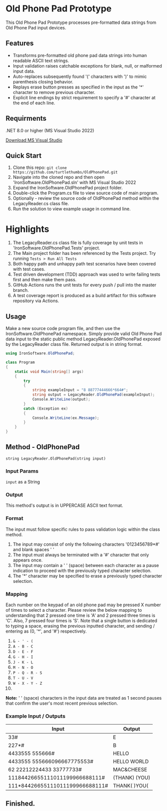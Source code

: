 # Old Phone Pad Prototype

This Old Phone Pad Prototype processes pre-formatted data strings from Old Phone Pad input devices.

## Features

- Transforms pre-formatted old phone pad data strings into human readable ASCII text strings.
- Input validation raises catchable exceptions for blank, null, or malformed input data.
- Auto-replaces subsequently found '(' characters with ')' to mimic parenthesis closing behavior.
- Replays erase button presses as specified in the input as the '*' character to remove previous character.
- Explicit line endings by strict requirement to specify a '#' character at the end of each line.

## Requirments

.NET 8.0 or higher (MS Visual Studio 2022)

[Download MS Visual Studio](https://visualstudio.microsoft.com/downloads/)

## Quick Start

1. Clone this repo: `git clone https://github.com/turtlethumbs/OldPhonePad.git`
2. Navigate into the cloned repo and then open 'IronSoftware.OldPhonePad.sln' with MS Visual Studio 2022
3. Expand the IronSoftware.OldPhonePad project folder.
4. Double-click the Program.cs file to view source code of main program.
5. Optionally - review the source code of OldPhonePad method within the LegacyReader.cs class file.
6. Run the solution to view example usage in command line.

# Highlights

1. The LegacyReader.cs class file is fully coverage by unit tests in 'IronSoftware.OldPhonePad.Tests' project.
2. The Main project folder has been referenced by the Tests project. Try running `Tests > Run All Tests`
3. Both happy path and unhappy path test scenarios have been covered with test cases.
4. Test driven development (TDD) approach was used to write failing tests first and then make them pass.
5. GitHub Actions runs the unit tests for every push / pull into the master branch.
6. A test coverage report is produced as a build artifact for this software repository via Actions.

## Usage

Make a new source code program file, and then use the IronSoftware.OldPhonePad namespace. Simply provide valid Old Phone Pad data input to the static public method LegacyReader.OldPhonePad exposed by the LegacyReader class file. Returned output is in string format.

```csharp
using IronSoftware.OldPhonePad;

class Program
{
    static void Main(string[] args)
    {
        try
        {
            string exampleInput = "8 88777444666*664#";
            string output = LegacyReader.OldPhonePad(exampleInput);
            Console.WriteLine(output);
        }
        catch (Exception ex)
        {
            Console.WriteLine(ex.Message);
        }
    }
}

```

## Method - OldPhonePad

`string LegacyReader.OldPhonePad(string input)`

### Input Params

`input` as a String 

### Output

This method's output is in UPPERCASE ASCII text format.

### Format

The input must follow specific rules to pass validation logic within the class method.

1) The input may consist of only the following characters '0123456789*#' and blank spaces ' '
2) The input must always be terminated with a '#' character that only appears once.
3) The input may contain a ' ' (space) between each character as a pause indication to proceed with the previously typed character selection. 
4) The '*' character may be specified to erase a previously typed character selection.

### Mapping

Each number on the keypad of an old phone pad may be pressed X number of times to select a character. Please review the below mapping to understanding that 2 pressed one time is 'A' and 2 pressed three times is 'C'. Also, 7 pressed four times is 'S'. Note that a single button is dedicated to typing a space, erasing the previous inputted character, and sending / entering as (0, '*', and '#') respectively.

1) `& - ' - (`
2) `A - B - C`
3) `D - E - F`
4) `G - H - I`
5) `J - K - L`
6) `M - N - O`
7) `P - Q - R - S`
8) `T - U - V`
9) `W - X - Y - Z`
0) ` `

**Note:** ' ' (space) characters in the input data are treated as 1 second pauses that confirm the user's most recent previous selection.

### Example Input / Outputs

| Input | Output |
|-------|--------|
| 33#   | E      |
| 227*# | B      |
| 4433555 555666# | HELLO |
| 4433555 555666096667775553# | HELLO WORLD |
| 62 22212224433 33777733# | MAC&CHEESE |
| 11184426655111011199966688111# | (THANK) (YOU) |
| 111*84426655111011199966688111# | THANK( )YOU( |

## Finished.